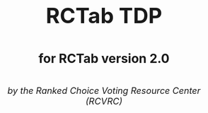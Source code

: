 [//]: # (manually defined html header page followed by manually listed TDP section snippets)

<!-- HTML for Cover Page -->
<section style="display: block; height: 100vh; text-align: center; margin: 0; padding: 0;">
    <div style="display: flex; flex-direction: column; justify-content: center; align-items: center; height: 100%; padding: 2rem; max-width: 800px; margin: 0 auto;">
        <h1 style="font-size: 3rem; margin-bottom: 0.75rem; font-weight: 700;">
            RCTab TDP
        </h1>
        <h2 style="font-size: 1.75rem; margin-bottom: 1.5rem;">
            for RCTab version 2.0
        </h2>
        <p style="font-size: 1.25rem; font-style: italic;">
            by the Ranked Choice Voting Resource Center (RCVRC)
        </p>
    </div>
</section>

<div style="page-break-after: always;"></div>

--8<--
tdp/00_documentation_abstracts.md
--8<--

<div style="page-break-after: always;"></div>

--8<--
tdp/system_overview.md
--8<--

<div style="page-break-after: always;"></div>

--8<--
tdp/software_design_and_specifications.md
--8<--

<div style="page-break-after: always;"></div>

--8<--
tdp/system_hardware_specification.md
--8<--

<div style="page-break-after: always;"></div>

--8<--
tdp/system_functionality_description.md
--8<--

<div style="page-break-after: always;"></div>

--8<--
tdp/acceptance_test_procedures.md
--8<--

<div style="page-break-after: always;"></div>

--8<--
tdp/system_design_specifications.md
--8<--

<div style="page-break-after: always;"></div>

--8<--
tdp/system_security_specification_requirements.md
--8<--

<div style="page-break-after: always;"></div>

--8<--
tdp/design_and_interface_specification.md
--8<--

<div style="page-break-after: always;"></div>

--8<--
tdp/security_architecture.md
--8<--

<div style="page-break-after: always;"></div>

--8<--
tdp/development_environment_specification.md
--8<--

<div style="page-break-after: always;"></div>

--8<--
tdp/security_threat_analysis.md
--8<--

<div style="page-break-after: always;"></div>

--8<--
tdp/security_testing_and_vulnerability_analysis.md
--8<--

<div style="page-break-after: always;"></div>

--8<--
tdp/system_maintenance_manual.md
--8<--

<div style="page-break-after: always;"></div>

--8<--
tdp/personnel_deployment_and_training.md
--8<--

<div style="page-break-after: always;"></div>

--8<--
tdp/l_and_a_testing.md
--8<--

<div style="page-break-after: always;"></div>

--8<--
tdp/configuration_management_plan.md
--8<--

<div style="page-break-after: always;"></div>

--8<--
tdp/quality_assurance_plan.md
--8<--

<div style="page-break-after: always;"></div>

--8<--
tdp/tabulator_trusted_build_instructions.md
--8<--

<div style="page-break-after: always;"></div>

--8<--
tdp/system_change_notes.md
--8<--

<div style="page-break-after: always;"></div>

--8<--
tdp/system_hardening_procedures_-_windows_os.md
--8<--

<div style="page-break-after: always;"></div>

--8<--
tdp/system_test_and_verification_specification.md
--8<--

<div style="page-break-after: always;"></div>

--8<--
tdp/user_guide.md
--8<--

<div style="page-break-after: always;"></div>

--8<--
tdp/tabulation_options_for_rcv_tabulation.md
--8<--

<div style="page-break-after: always;"></div>

--8<--
tdp/process_ranked_choice_voting_contest.md
--8<--

<div style="page-break-after: always;"></div>

--8<--
tdp/ballot_limitations_and_maximum_testing_range.md
--8<--

<div style="page-break-after: always;"></div>

--8<--
tdp/installation_instructions_for_windows_os.md
--8<--

<div style="page-break-after: always;"></div>

--8<--
tdp/trusted_build_and_output_hash_verification.md
--8<--

<div style="page-break-after: always;"></div>

--8<--
tdp/tabulator_command_line_instructions.md
--8<--

<div style="page-break-after: always;"></div>

--8<--
tdp/configuration_file_parameters.md
--8<--

<div style="page-break-after: always;"></div>

--8<--
tdp/rctab_cvr_files.md
--8<--

<div style="page-break-after: always;"></div>

--8<--
tdp/rctab_config_files.md
--8<--

<div style="page-break-after: always;"></div>

--8<--
tdp/post-election_audit_and_clearing_rctab_from_system.md
--8<--

<div style="page-break-after: always;"></div>

--8<--
tdp/rctab_operator_log_messages.md
--8<--

<div style="page-break-after: always;"></div>

--8<--
tdp/rctab_system_tab_hints.md
--8<--

<div style="page-break-after: always;"></div>

--8<--
tdp/coding_and_header_comment_standards_for_rctab.md
--8<--

<div style="page-break-after: always;"></div>

--8<--
tdp/secure_usb_process.md
--8<--

<div style="page-break-after: always;"></div>

--8<--
tdp/expected-outcome-rcv-test-sets-multi-winner.md
--8<--

<div style="page-break-after: always;"></div>

--8<--
tdp/expected-outcome-rcv-test-sets-single-winner.md
--8<--

<div style="page-break-after: always;"></div>

--8<--
tdp/ranked-choice-voting-laws.md
--8<--

<div style="page-break-after: always;"></div>

--8<--
tdp/22-month-archiving-procedure.md
--8<--
